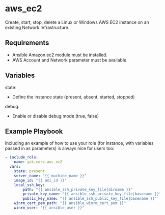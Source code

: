 # aws_ec2

Create, start, stop, delete a Linux or Windows AWS EC2 instance on an existing Network Infrastructure.

## Requirements

- Ansible Amazon.ec2 module must be installed.
- AWS Account and Network parameter must be available.

## Variables

state:
- Define the instance state (present, absent, started, stopped)

debug:
- Enable or disable debug mode (true, false)

## Example Playbook

Including an example of how to use your role (for instance, with variables passed in as parameters) is always nice for users too:

```yaml
- include_role:
    name: yak.core.aws_ec2
  vars:
    state: present
    server_name: "{{ machine_name }}"
    image_id: "{{ ami_id }}"
    local_ssh_key:
        path: "{{ ansible_ssh_private_key_file|dirname }}"
        private_key_name: "{{ ansible_ssh_private_key_file|basename }}"
        public_key_name: "{{ ansible_ssh_public_key_file|basename }}"
    winrm_cert_pem_path: "{{ ansible_winrm_cert_pem }}"
    winrm_user: "{{ ansible_user }}"
```
